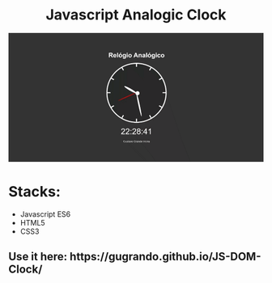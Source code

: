 <h1 align="center"> Javascript Analogic Clock </h1>
<img  src="https://github.com/gugrando/JS-DOM-Clock/blob/main/readme/clockgif.gif"/>
<h1 align="start"> Stacks: </h1>
<ul align="start"> 
  <li>Javascript ES6</li>
  <li>HTML5</li>
  <li>CSS3</li>
</ul>
<h2>
Use it here: https://gugrando.github.io/JS-DOM-Clock/
</h2>
